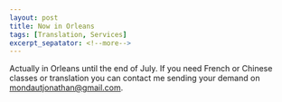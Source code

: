 ```yaml
---
layout: post
title: Now in Orleans
tags: [Translation, Services]
excerpt_sepatator: <!--more-->
---
```

Actually in Orleans until the end of July. If you need French or Chinese classes or translation you can contact me sending your demand on mondautjonathan@gmail.com.
